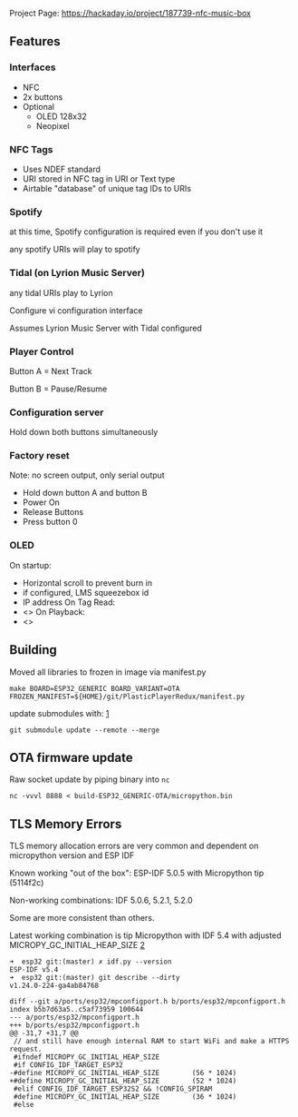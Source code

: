 Project Page: https://hackaday.io/project/187739-nfc-music-box

## Features

### Interfaces
* NFC
* 2x buttons
* Optional
  * OLED 128x32
  * Neopixel

### NFC Tags
* Uses NDEF standard
* URI stored in NFC tag in URI or Text type
* Airtable "database" of unique tag IDs to URIs

### Spotify
at this time, Spotify configuration is required even if you don't use it

any spotify URIs will play to spotify

### Tidal (on Lyrion Music Server)
any tidal URIs play to Lyrion

Configure vi configuration interface

Assumes Lyrion Music Server with Tidal configured

### Player Control
Button A = Next Track

Button B = Pause/Resume

### Configuration server
Hold down both buttons simultaneously

### Factory reset
Note: no screen output, only serial output

* Hold down button A and button B
* Power On
* Release Buttons
* Press button 0
### OLED
On startup:
* Horizontal scroll to prevent burn in
* if configured, LMS squeezebox id
* IP address
On Tag Read:
* <>
On Playback:
* <>

## Building

Moved all libraries to frozen in image via manifest.py

```
make BOARD=ESP32_GENERIC BOARD_VARIANT=OTA FROZEN_MANIFEST=${HOME}/git/PlasticPlayerRedux/manifest.py
```

update submodules with: [1]

```
git submodule update --remote --merge
```

## OTA firmware update
Raw socket update by piping binary into `nc`

```
nc -vvvl 8888 < build-ESP32_GENERIC-OTA/micropython.bin
```

## TLS Memory Errors

TLS memory allocation errors are very common and dependent on micropython version and ESP IDF

Known working "out of the box": ESP-IDF 5.0.5 with Micropython tip (5114f2c)

Non-working combinations: IDF 5.0.6, 5.2.1, 5.2.0

Some are more consistent than others.

Latest working combination is tip Micropython with IDF 5.4 with adjusted MICROPY_GC_INITIAL_HEAP_SIZE [2]

```
➜  esp32 git:(master) ✗ idf.py --version
ESP-IDF v5.4
➜  esp32 git:(master) git describe --dirty
v1.24.0-224-ga4ab84768
```

```
diff --git a/ports/esp32/mpconfigport.h b/ports/esp32/mpconfigport.h
index b5b7d63a5..c5af73959 100644
--- a/ports/esp32/mpconfigport.h
+++ b/ports/esp32/mpconfigport.h
@@ -31,7 +31,7 @@
 // and still have enough internal RAM to start WiFi and make a HTTPS request.
 #ifndef MICROPY_GC_INITIAL_HEAP_SIZE
 #if CONFIG_IDF_TARGET_ESP32
-#define MICROPY_GC_INITIAL_HEAP_SIZE        (56 * 1024)
+#define MICROPY_GC_INITIAL_HEAP_SIZE        (52 * 1024)
 #elif CONFIG_IDF_TARGET_ESP32S2 && !CONFIG_SPIRAM
 #define MICROPY_GC_INITIAL_HEAP_SIZE        (36 * 1024)
 #else
```

[1]: https://stackoverflow.com/a/21195182/9140788
[2]: https://github.com/micropython/micropython/issues/16650

